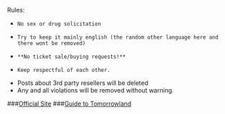 Rules:

*     No sex or drug solicitation
*     Try to keep it mainly english (the random other language here and there wont be removed)
*     **No ticket sale/buying requests!**
*     Keep respectful of each other.
* Posts about 3rd party resellers will be deleted
* Any and all violations will be removed without warning.

###[Official Site](http://www.tomorrowland.com/)
###[Guide to Tomorrowland](https://www.reddit.com/r/Tomorrowland/comments/4z85au/guide_to_tomorrowland_2017//)
